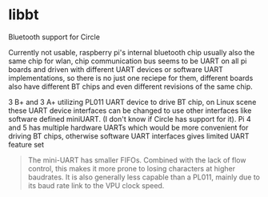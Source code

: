 # libbt
Bluetooth support for Circle

Currently not usable, raspberry pi's internal bluetooth chip usually also the same chip for wlan, chip communication bus seems to be UART on all pi boards and driven with different UART devices or software UART implementations, so there is no just one reciepe for them, different boards also have different BT chips and even different revisions of the same chip.

3 B+ and 3 A+ utilizing PL011 UART device to drive BT chip, on Linux scene these UART device interfaces can be changed to use other interfaces like software defined miniUART. (I don't know if Circle has support for it). Pi 4 and 5 has multiple hardware UARTs which would be more convenient for driving BT chips, otherwise software UART interfaces gives limited UART feature set 

> The mini-UART has smaller FIFOs. Combined with the lack of flow control, this makes it more prone to losing characters at higher baudrates. It is also generally less capable than a PL011, mainly due to its baud rate link to the VPU clock speed.

